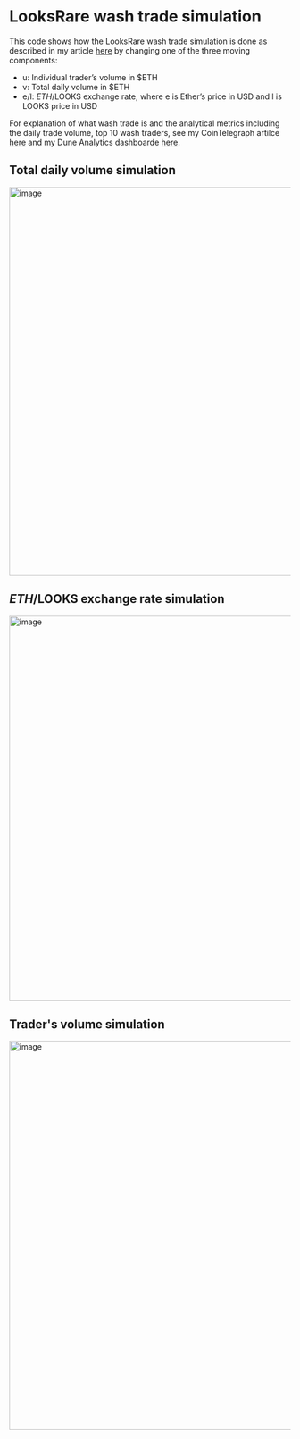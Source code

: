 # LooksRare wash trade simulation

This code shows how the LooksRare wash trade simulation is done as described in my article [here](https://elenahoo.medium.com/looksrare-washing-trading-reward-simulation-fea6272bf89a) by changing one of the three moving components:
- u: Individual trader’s volume in $ETH
- v: Total daily volume in $ETH
- e/l: $ETH/$LOOKS exchange rate, where e is Ether’s price in USD and l is LOOKS price in USD

For explanation of what wash trade is and the analytical metrics including the daily trade volume, top 10 wash traders, see my CoinTelegraph artilce [here](https://cointelegraph.com/news/clever-nft-traders-exploit-crypto-s-unregulated-landscape-by-wash-trading-on-looksrare) and my Dune Analytics dashboarde [here](https://dune.xyz/elenahoo/LooksRare-Wash-Trading).

## Total daily volume simulation
<img width="696" alt="image" src="https://user-images.githubusercontent.com/36990254/152775452-3953adff-77bf-4bf6-b9f9-342b9436eaf6.png">


## $ETH/$LOOKS exchange rate simulation
<img width="690" alt="image" src="https://user-images.githubusercontent.com/36990254/152775640-e322d2af-616c-49a5-97aa-d1ef589bb00e.png">

## Trader's volume simulation
<img width="697" alt="image" src="https://user-images.githubusercontent.com/36990254/152775693-84c3480d-ee21-4236-96f1-53ed6d3e1b8d.png">
